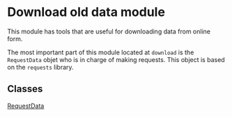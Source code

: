 # Download old data module

This module has tools that are useful for downloading data from online form.

The most important part of this module located at `download` is the `RequestData` objet who is in charge of making requests.
This object is based on the `requests` library.

## Classes
[RequestData](download/download-old-data-utils/RequestData)
